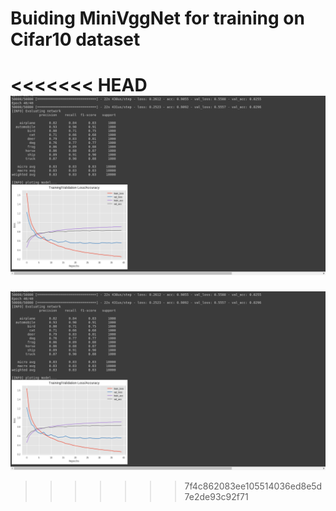 # Buiding MiniVggNet for training on Cifar10 dataset

<<<<<<< HEAD
![output](img/output.png)
=======
![output](img/output.png)
>>>>>>> 7f4c862083ee105514036ed8e5d7e2de93c92f71

